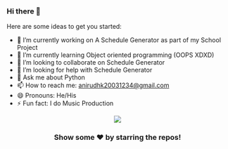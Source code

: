 ### Hi there 👋

Here are some ideas to get you started:

- 🔭 I’m currently working on A Schedule Generator as part of my School Project
- 🌱 I’m currently learning Object oriented programming (OOPS XDXD)
- 👯 I’m looking to collaborate on Schedule Generator
- 🤔 I’m looking for help with Schedule Generator
- 💬 Ask me about Python
- 📫 How to reach me: anirudhk20031234@gmail.com 
- 😄 Pronouns: He/His
- ⚡ Fun fact: I do Music Production

<div align = "center">
  <img align="center" src="https://github-readme-stats.vercel.app/api/top-langs/?username=Anirudh-S-Kumar&theme=dark" />
</div>
<div align="center">

### Show some ❤️ by starring the repos!

</div>
